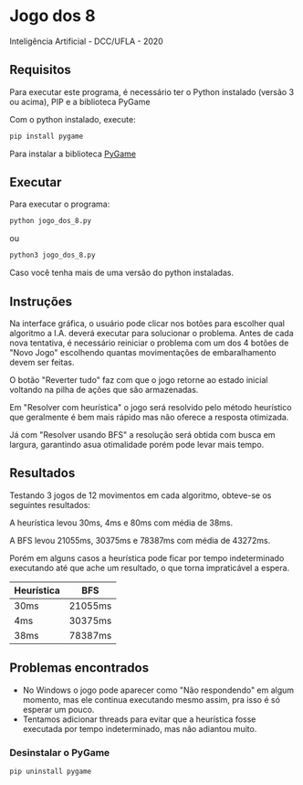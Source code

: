 # Jogo dos 8
Inteligência Artificial - DCC/UFLA - 2020

## Requisitos
Para executar este programa, é necessário ter o Python instalado (versão 3 ou acima), PIP e a biblioteca PyGame

Com o python instalado, execute:
```bash
pip install pygame
```

Para instalar a biblioteca [PyGame](https://www.pygame.org/ "PyGame")
## Executar
Para executar o programa:
```bash
python jogo_dos_8.py
```
ou
```bash
python3 jogo_dos_8.py
```
Caso você tenha mais de uma versão do python instaladas.

## Instruções
Na interface gráfica, o usuário pode clicar nos botões para escolher qual algoritmo a I.A. deverá executar para solucionar o problema. Antes de cada nova tentativa, é necessário reiniciar o problema com um dos 4 botões de "Novo Jogo" escolhendo quantas movimentações de embaralhamento devem ser feitas.

O botão "Reverter tudo" faz com que o jogo retorne ao estado inicial voltando na pilha de ações que são armazenadas.

Em "Resolver com heurística" o jogo será resolvido pelo método heurístico que geralmente é bem mais rápido mas não oferece a resposta otimizada.

Já com "Resolver usando BFS" a resolução será obtida com busca em largura, garantindo asua otimalidade porém pode levar mais tempo.

## Resultados
Testando 3 jogos de 12 movimentos em cada algoritmo, obteve-se os seguintes resultados:

A heurística levou 30ms, 4ms e 80ms com média de 38ms.

A BFS levou 21055ms, 30375ms e 78387ms com média de 43272ms.

Porém em alguns casos a heurística pode ficar por tempo indeterminado executando até que ache um resultado, o que torna impraticável a espera.

Heurística  | BFS
------------- | -------------
30ms | 21055ms
4ms | 30375ms 
38ms | 78387ms

## Problemas encontrados
- No Windows o jogo pode aparecer como "Não respondendo" em algum momento, mas ele continua executando mesmo assim, pra isso é só esperar um pouco.
- Tentamos adicionar threads para evitar que a heurística fosse executada por tempo indeterminado, mas não adiantou muito.

### Desinstalar o PyGame
```bash
pip uninstall pygame
```
